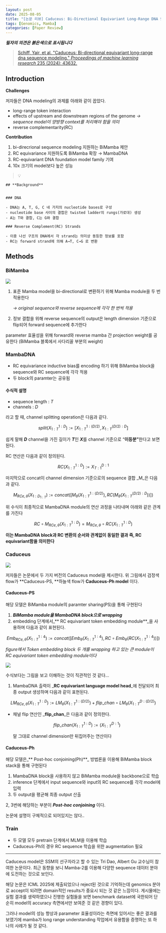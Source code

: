 ```yaml
---
layout: post
date: 2025-08-05
title: "[논문 리뷰] Caduceus: Bi-Directional Equivariant Long-Range DNA Sequence Modeling"
tags: [Genomics, Mamba]
categories: [Paper Review]
---
```


<span class="notion-red">_**필자의 의견은 붉은색으로 표시됩니다**_</span>


> [Schiff, Yair, et al. "Caduceus: Bi-directional equivariant long-range dna sequence modeling." ](https://pmc.ncbi.nlm.nih.gov/articles/PMC12189541/)[_Proceedings of machine learning research_](https://pmc.ncbi.nlm.nih.gov/articles/PMC12189541/)[ 235 (2024): 43632.](https://pmc.ncbi.nlm.nih.gov/articles/PMC12189541/)



## Introduction


**Challenges**


저자들은 DNA modeling의 과제를 아래와 같이 꼽았다.

- long-range token interaction
- effects of upstream and downstream regions of the genome 
_→ sequence model이 양방향 context를 처리해야 함을 의미_
- reverse complementarity(RC)

**Contribution**

1. bi-direcrional sequence modeling 지원하는 BiMamba 제안
1. RC equivariance 지원하도록 BiMamba 확장 → MambaDNA
1. RC-equivariant DNA foundation model family 기여
1. 10x 크기의 model보다 높은 성능

> 💡 


	## **Background**


	### DNA

	- DNA는 A, T, G, C 네 가지의 nucleotide bases로 구성
	- nucleotide base 사이의 결합은 twisted ladder의 rungs(가로대) 생성
	- A는 T와 결합, C는 G와 결합

	### Reverse Complement(RC) Strands

	- 이중 나선 구조의 DNA에서 각 strand는 의미상 동등한 정보를 포함
	- RC는 forward strand에 의해 A→T, C→G 로 변환


## Methods



### BiMamba


![](https://prod-files-secure.s3.us-west-2.amazonaws.com/542b861c-36a8-4051-84e5-8804b6728dba/2c247d59-7815-4980-99f0-8f0d21f445a7/image.png?X-Amz-Algorithm=AWS4-HMAC-SHA256&X-Amz-Content-Sha256=UNSIGNED-PAYLOAD&X-Amz-Credential=ASIAZI2LB466RLXSRBXM%2F20251013%2Fus-west-2%2Fs3%2Faws4_request&X-Amz-Date=20251013T210103Z&X-Amz-Expires=3600&X-Amz-Security-Token=IQoJb3JpZ2luX2VjEKT%2F%2F%2F%2F%2F%2F%2F%2F%2F%2FwEaCXVzLXdlc3QtMiJHMEUCIDeQf84jaQv2adGadxjeZ6MB9ueSjHFI6dY4qOgPulUSAiEAueejMSqhQE%2FrpjqyqrtEfB9a1wWXPrRjZxiecSwSy68q%2FwMITRAAGgw2Mzc0MjMxODM4MDUiDNUtk2XQIp7WbA4CrircA0UGxCASm%2FwTbE3YIuH3JXD83N1Mk7mYy9SlWZR2CbeAvLYiOyReMeO%2FChhxO%2BODTpR%2BnxL4ilQMRG2eO9tfK7t881fd94w81oYzDuQm4IANxavjtoKmNUz0No6gB35GrPuDC0OqqmUCmKirxrD9OGktYxtDluleVpxbML%2BYGqgxdVFvpY0aRQ18dL%2B95TAP3sKKCOmm%2BGCtsb8ckzbp7mKZ%2BA8RQSnQjKptPgREpyqs1GLoR%2FIWK7eFTgssyRP2EOfXrPi1ok%2Bkx3wnlccCQ%2BXpMef%2BRrXHtv25YMaD3i%2FS6yJqIioFAYECTQoPLC5WUM6dkv2TfZTXo%2BvHHpiHgbTgRz8E2VDCp9PnJi40JVlN5akbsbO9rom0P%2FBQ1ZnHjyIf16Mm%2BGQEqM9d9UTQYEL3DCwthWpMDTmJOiJywHTPNBu0ut0TXShoLRLSEuxSInJq9wQII3g%2FZ8DWCuxb5ME4S0ooO76kElOGQ0%2FjiMBs4rKxv%2FbhPXRlcGHZAG8ahHDZ67Un%2FUQc3DMShc6BlP4V%2F%2BV65CugV3gkY0OIuJflLqDm8A4uBQpdKEz8QXhzxgjT7%2Bpr7dqGaL1Cf4GJo%2Bo8xu%2BOY4LTduN6hgrXB6JifghGYDZ2dYr9dlgHMJqztccGOqUBVv9vd5XjLitY8ofivmVW47G%2BLO5j5iFdgnLIPg2ErVFX%2BoQ9Yr3ay%2FZc66yOjiMI4bAr%2FxtZOtOccYLxicT8iArRdhXct7BHxqGQgRj9oyq0shjZ9ABrPmid4Ye%2Beh3dgVwoKgFI1GgWxAmD%2B1RI3Ft%2FRih5PKWEC1qfxas8EVAK9BhGewoyRKW85WSEszD3x%2B1ZEfatw7zWuTn%2BokcLQI%2FFSTbp&X-Amz-Signature=de30ea4f1e4afdc05a4ce8cf7bb4dd76adff209f0b83bc577325a8292d2695c8&X-Amz-SignedHeaders=host&x-amz-checksum-mode=ENABLED&x-id=GetObject)

1. 표준 Mamba model을 bi-directional로 변환하기 위해 Mamba module을 두 번 적용한다

	_→ original sequence와 reverse sequence에 각각 한 번씩 적용_

1. 정보 결합을 위해 reverse sequence의 output은 length dimension 기준으로 flip되어 forward sequence에 추가한다

parameter 효율성을 위해 forward와 reverse mamba 간 projection weight를 공유한다 (BiMamba 블록에서 사다리꼴 부분의 weight)



### MambaDNA

- RC equivariance inductive bias를 encoding 하기 위해 BiMamba block을 sequence와 RC sequence에 각각 적용
- 두 block의 paramter는 공유됨


#### 수식적 설명

- sequence length : _T_
- channels : _D_

라고 할 때,  channel splitting operation은 다음과 같다.


$$
split(X^{1:D}_{1:T}):=[X^{1:(D/2)}_{1:T},X^{(D/2):D}_{1:T}]
$$


<span class="notion-red">쉽게 말해 </span><span class="notion-red">_**D**_</span><span class="notion-red"> channel을 가진 길이가 </span><span class="notion-red">_**T**_</span><span class="notion-red">인 </span><span class="notion-red">_**X**_</span><span class="notion-red">를 channel 기준으로 “</span><span class="notion-red">**이등분”**</span><span class="notion-red">한다고 보면 된다.</span>


RC 연산은 다음과 같이 정의된다.


$$
RC(X^{1:D}_{1:T}):=X^{D:1}_{T:1}
$$


마지막으로 concat이 channel dimension 기준으로의 sequence 결합 _M_은 다음과 같다.


$$
M_{RCe,\theta}(X_{1:D_{1:T}}):=concat([M_{\theta}(X^{1:(D/2)}_{1:T}),RC(M_{\theta}(X^{(D/2):D}_{1:T}))])
$$


위 수식이 최종적으로 MambaDNA module의 연산 과정을 나타내며 아래와 같은 관계를 가진다


$$
RC\circ M_{RCe,\theta}(X^{1:D}_{1:T}) = M_{RCe,\theta} \circ RC(X^{1:D}_{1:T})
$$


**이는 MambaDNA block과 RC 변환의 순서와 관계없이 동일한 결과 즉, RC equivariant함을 의미한다**



### Caduceus


![](https://prod-files-secure.s3.us-west-2.amazonaws.com/542b861c-36a8-4051-84e5-8804b6728dba/f94a60d7-8145-473b-aef9-7c68d3ec604a/image.png?X-Amz-Algorithm=AWS4-HMAC-SHA256&X-Amz-Content-Sha256=UNSIGNED-PAYLOAD&X-Amz-Credential=ASIAZI2LB466RLXSRBXM%2F20251013%2Fus-west-2%2Fs3%2Faws4_request&X-Amz-Date=20251013T210104Z&X-Amz-Expires=3600&X-Amz-Security-Token=IQoJb3JpZ2luX2VjEKT%2F%2F%2F%2F%2F%2F%2F%2F%2F%2FwEaCXVzLXdlc3QtMiJHMEUCIDeQf84jaQv2adGadxjeZ6MB9ueSjHFI6dY4qOgPulUSAiEAueejMSqhQE%2FrpjqyqrtEfB9a1wWXPrRjZxiecSwSy68q%2FwMITRAAGgw2Mzc0MjMxODM4MDUiDNUtk2XQIp7WbA4CrircA0UGxCASm%2FwTbE3YIuH3JXD83N1Mk7mYy9SlWZR2CbeAvLYiOyReMeO%2FChhxO%2BODTpR%2BnxL4ilQMRG2eO9tfK7t881fd94w81oYzDuQm4IANxavjtoKmNUz0No6gB35GrPuDC0OqqmUCmKirxrD9OGktYxtDluleVpxbML%2BYGqgxdVFvpY0aRQ18dL%2B95TAP3sKKCOmm%2BGCtsb8ckzbp7mKZ%2BA8RQSnQjKptPgREpyqs1GLoR%2FIWK7eFTgssyRP2EOfXrPi1ok%2Bkx3wnlccCQ%2BXpMef%2BRrXHtv25YMaD3i%2FS6yJqIioFAYECTQoPLC5WUM6dkv2TfZTXo%2BvHHpiHgbTgRz8E2VDCp9PnJi40JVlN5akbsbO9rom0P%2FBQ1ZnHjyIf16Mm%2BGQEqM9d9UTQYEL3DCwthWpMDTmJOiJywHTPNBu0ut0TXShoLRLSEuxSInJq9wQII3g%2FZ8DWCuxb5ME4S0ooO76kElOGQ0%2FjiMBs4rKxv%2FbhPXRlcGHZAG8ahHDZ67Un%2FUQc3DMShc6BlP4V%2F%2BV65CugV3gkY0OIuJflLqDm8A4uBQpdKEz8QXhzxgjT7%2Bpr7dqGaL1Cf4GJo%2Bo8xu%2BOY4LTduN6hgrXB6JifghGYDZ2dYr9dlgHMJqztccGOqUBVv9vd5XjLitY8ofivmVW47G%2BLO5j5iFdgnLIPg2ErVFX%2BoQ9Yr3ay%2FZc66yOjiMI4bAr%2FxtZOtOccYLxicT8iArRdhXct7BHxqGQgRj9oyq0shjZ9ABrPmid4Ye%2Beh3dgVwoKgFI1GgWxAmD%2B1RI3Ft%2FRih5PKWEC1qfxas8EVAK9BhGewoyRKW85WSEszD3x%2B1ZEfatw7zWuTn%2BokcLQI%2FFSTbp&X-Amz-Signature=372e1a735f4a8b37cba13c9f05b8ff4ab553c7142f1252da422eb22424d48c93&X-Amz-SignedHeaders=host&x-amz-checksum-mode=ENABLED&x-id=GetObject)


저자들은 논문에서 두 가지 버전의 Caduceus model을 제시한다. 위 그림에서 검정색 flow가 **Caduceus-PS, **하늘색 flow가 **Caduceus-Ph model** 이다.



#### Caduceus-PS


해당 모델은 BiMamba module의 paramter sharing(PS)을 통해 구현된다

1. _**BiMamba module을 MambaDNA block으로 wrapping**_
1. embedding 단계에서_** RC equivariant token embedding module**_을 사용하며 다음과 같이 표현된다.

$$
Emb_{RCe,\theta}(X^{1:4}_{1:T}):=concat([Emb_{\theta}(X^{1:4}_{1:T}),RC \circ Emb_{\theta}(RC(X^{1:4}_{1:T}))])
$$


_figure에서 Token embedding block 두 개를 wrapping 하고 있는 큰 module이 RC equivariant token embedding module이다_


![](https://prod-files-secure.s3.us-west-2.amazonaws.com/542b861c-36a8-4051-84e5-8804b6728dba/b175e4da-71eb-4e91-8c23-a06dabe673c9/image.png?X-Amz-Algorithm=AWS4-HMAC-SHA256&X-Amz-Content-Sha256=UNSIGNED-PAYLOAD&X-Amz-Credential=ASIAZI2LB466RLXSRBXM%2F20251013%2Fus-west-2%2Fs3%2Faws4_request&X-Amz-Date=20251013T210104Z&X-Amz-Expires=3600&X-Amz-Security-Token=IQoJb3JpZ2luX2VjEKT%2F%2F%2F%2F%2F%2F%2F%2F%2F%2FwEaCXVzLXdlc3QtMiJHMEUCIDeQf84jaQv2adGadxjeZ6MB9ueSjHFI6dY4qOgPulUSAiEAueejMSqhQE%2FrpjqyqrtEfB9a1wWXPrRjZxiecSwSy68q%2FwMITRAAGgw2Mzc0MjMxODM4MDUiDNUtk2XQIp7WbA4CrircA0UGxCASm%2FwTbE3YIuH3JXD83N1Mk7mYy9SlWZR2CbeAvLYiOyReMeO%2FChhxO%2BODTpR%2BnxL4ilQMRG2eO9tfK7t881fd94w81oYzDuQm4IANxavjtoKmNUz0No6gB35GrPuDC0OqqmUCmKirxrD9OGktYxtDluleVpxbML%2BYGqgxdVFvpY0aRQ18dL%2B95TAP3sKKCOmm%2BGCtsb8ckzbp7mKZ%2BA8RQSnQjKptPgREpyqs1GLoR%2FIWK7eFTgssyRP2EOfXrPi1ok%2Bkx3wnlccCQ%2BXpMef%2BRrXHtv25YMaD3i%2FS6yJqIioFAYECTQoPLC5WUM6dkv2TfZTXo%2BvHHpiHgbTgRz8E2VDCp9PnJi40JVlN5akbsbO9rom0P%2FBQ1ZnHjyIf16Mm%2BGQEqM9d9UTQYEL3DCwthWpMDTmJOiJywHTPNBu0ut0TXShoLRLSEuxSInJq9wQII3g%2FZ8DWCuxb5ME4S0ooO76kElOGQ0%2FjiMBs4rKxv%2FbhPXRlcGHZAG8ahHDZ67Un%2FUQc3DMShc6BlP4V%2F%2BV65CugV3gkY0OIuJflLqDm8A4uBQpdKEz8QXhzxgjT7%2Bpr7dqGaL1Cf4GJo%2Bo8xu%2BOY4LTduN6hgrXB6JifghGYDZ2dYr9dlgHMJqztccGOqUBVv9vd5XjLitY8ofivmVW47G%2BLO5j5iFdgnLIPg2ErVFX%2BoQ9Yr3ay%2FZc66yOjiMI4bAr%2FxtZOtOccYLxicT8iArRdhXct7BHxqGQgRj9oyq0shjZ9ABrPmid4Ye%2Beh3dgVwoKgFI1GgWxAmD%2B1RI3Ft%2FRih5PKWEC1qfxas8EVAK9BhGewoyRKW85WSEszD3x%2B1ZEfatw7zWuTn%2BokcLQI%2FFSTbp&X-Amz-Signature=a0e5e7279ee215593cbe6640be968cfd0657e87d4677a9110f997c1f158db798&X-Amz-SignedHeaders=host&x-amz-checksum-mode=ENABLED&x-id=GetObject)


<span class="notion-red">수식보다는 그림을 보고 이해하는 것이 직관적인 것 같다…</span>

1. MambaDNA 출력이 _**RC equivariant language model head**_에 전달되어 최종 output 생성하며 다음과 같이 표현된다.

$$
LM_{RCe,\theta}(X^{1:D}_{1:T}):= LM_{\theta}(X^{1:(D/2)}_{1:T})+flip\_chan\circ LM_{\theta}(X^{D:(D/2)}_{1:T})
$$

- 채널 flip 연산인 _**flip\_chan**_은 다음과 같이 정의한다.

	$$
	flip\_chan(X^{1:D}_{1:T}):=(X^{D:1}_{1:T})
	$$


	말 그대로 channel dimension만 뒤집어주는 연산이다



#### Caduceus-Ph


해당 모델은_** Post-hoc conjoining(Ph)**_ 방법론을 이용해 BiMamba block stack을 통해 구현된다

1. MambaDNA block을 사용하지 않고 BiMamba module을 backbone으로 학습
1. inference 단계에서 input sequence와 input의 RC sequence를 각각 model에 입력
1. 두 output을 평균해 최종 output 산출

2, 3번에 해당하는 부분이 _**Post-hoc conjoining**_ 이다.


<span class="notion-red">논문에 설명이 구체적으로 되어있지는 않다..</span>



### Train

- 두 모델 모두 pretrain 단계에서 MLM을 이용해 학습
- Caduceus-Ph의 경우 RC sequence 학습을 위한 augmentation 필요

---


<span class="notion-red">Caduceus model은 SSM의 선구자라고 할 수 있는 Tri Dao, Albert Gu 교수님이 참여한 논문이다. 최근 동향을 보니 Mamba-2를 이용해 다양한 sequence 데이터 분야에 도전하는 것으로 보인다.</span>


<span class="notion-red">해당 논문은 ICML 2025에 제출되었으나 reject된 것으로 기억하는데 genomics 분야로 accept이 되려면 domain적인 results가 중요시 되는 것 같은 느낌이다. 게시물에는 실험 결과를 생략하였으나 진행한 실험들을 보면 benchmark dataset에 국한되어 단순히 model의 accuracy 측면에서만 보여준 것 같은 경향이 있다.</span>


<span class="notion-red">그러나 model의 성능 향상과 parameter 효율성이라는 측면에 있어서는 좋은 결과를 보였기에 mamba가 long range understanding 작업에서 유용함을 증명하는 또 하나의 사례가 될 것 같다.</span>

